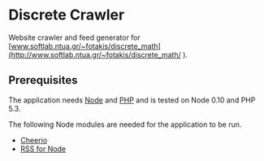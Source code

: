 Discrete Crawler
================

Website crawler and feed generator for [www.softlab.ntua.gr/~fotakis/discrete_math](http://www.softlab.ntua.gr/~fotakis/discrete_math/
).


## Prerequisites
The application needs [Node](http://www.nodejs.org) and [PHP](http://www.php.net) and is tested on Node 0.10 and PHP 5.3.

The following Node modules are needed for the application to be run.

* [Cheerio](https://github.com/MatthewMueller/cheerio)
* [RSS for Node](https://github.com/dylang/node-rss)


